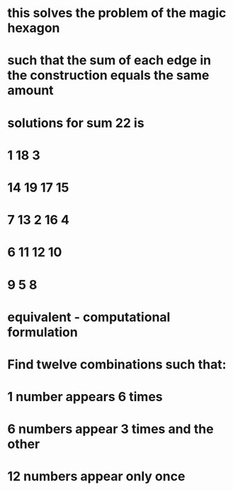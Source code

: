 
 # this solves the problem of the magic hexagon
 # such that the sum of each edge in the construction equals the same amount
 #
 # solutions for sum 22 is
 #
 #          1   18   3
 #
 #      14   19    17    15
 #
 #   7    13     2     16     4
 #
 #      6     11    12    10
 #
 #         9     5     8
 #
 #
 #
 #
 #
 # equivalent - computational formulation
 #
 #    Find twelve combinations such that:
 #
 #    1 number appears 6 times
 #    6 numbers appear 3 times and the other
 #    12 numbers appear only once